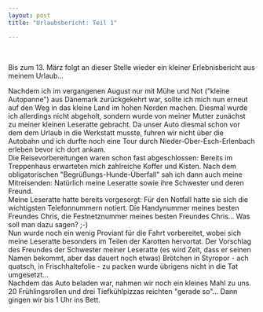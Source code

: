 ```yaml
---
layout: post
title: "Urlaubsbericht: Teil 1"

---
```


 

Bis zum 13. März folgt an dieser Stelle wieder ein kleiner Erlebnisbericht aus meinem Urlaub...

Nachdem ich im vergangenen August nur mit Mühe und Not ("kleine Autopanne") aus Dänemark zurückgekehrt war, sollte ich mich nun erneut auf den Weg in das kleine Land im hohen Norden machen. Diesmal wurde ich allerdings nicht abgeholt, sondern wurde von meiner Mutter zunächst zu meiner kleinen Leseratte gebracht. Da unser Auto diesmal schon vor dem dem Urlaub in die Werkstatt musste, fuhren wir nicht über die Autobahn und ich durfte noch eine Tour durch Nieder-Ober-Esch-Erlenbach erleben bevor ich dort ankam.  
Die Reisevorbereitungen waren schon fast abgeschlossen: Bereits im Treppenhaus erwarteten mich zahlreiche Koffer und Kisten. Nach dem obligatorischen "Begrüßungs-Hunde-Überfall" sah ich dann auch meine Mitreisenden: Natürlich meine Leseratte sowie ihre Schwester und deren Freund.  
Meine Leseratte hatte bereits vorgesorgt: Für den Notfall hatte sie sich die wichtigsten Telefonnummern notiert. Die Handynummer meines besten Freundes Chris, die Festnetznummer meines besten Freundes Chris... Was soll man dazu sagen? ;-)  
Nun wurde noch ein wenig Proviant für die Fahrt vorbereitet, wobei sich meine Leseratte besonders im Teilen der Karotten hervortat. Der Vorschlag des Freundes der Schwester meiner Leseratte (es wird Zeit, dass er seinen Namen bekommt, aber das dauert noch etwas) Brötchen in Styropor - ach quatsch, in Frischhaltefolie - zu packen wurde übrigens nicht in die Tat umgesetzt...  
Nachdem das Auto beladen war, nahmen wir noch ein kleines Mahl zu uns. 20 Frühlingsrollen und drei Tiefkühlpizzas reichten "gerade so"... Dann gingen wir bis 1 Uhr ins Bett.
